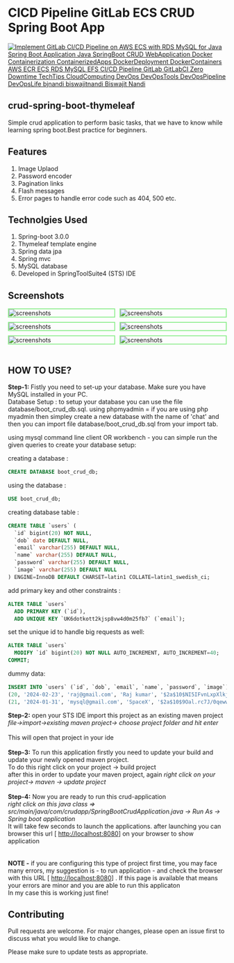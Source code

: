 # CICD Pipeline GitLab ECS CRUD Spring Boot App
[![Implement GitLab CI/CD Pipeline on AWS ECS with RDS MySQL for Java Spring Boot Application
Java SpringBoot CRUD WebApplication Docker Containerization ContainerizedApps DockerDeployment DockerContainers AWS 
ECR ECS RDS MySQL EFS CI/CD Pipeline GitLab GitLabCI Zero Downtime TechTips CloudComputing DevOps DevOpsTools DevOpsPipeline DevOpsLife bjnandi biswajitnandi Biswajit Nandi](![image-url](https://raw.githubusercontent.com/bjnandi/cicd-pipeline-gitlab-ecs-crud-spring-boot-app/main/src/main/resources/static/images/Implement%20GitLab%20CICD%20Pipeline%20on%20AWS%20ECS%20with%20RDS%20MySQL%20for%20Java%20Spring%20Boot%20Application.webp))](https://gitlab.com/bjnandi/cicd-pipeline-gitlab-ecs-crud-spring-boot-appCICD "Pipeline GitLab ECS CRUD Spring Boot App")




## crud-spring-boot-thymeleaf
 Simple crud application to perform basic tasks, that we have to know while learning spring boot.Best practice for beginners.

## Features
  1. Image Uplaod
  2. Password encoder
  3. Pagination links 
  4. Flash messages
  5. Error pages to handle error code such as 404, 500 etc.

## Technolgies Used 
  1. Spring-boot 3.0.0
  2. Thymeleaf template engine
  3. Spring data jpa
  4. Spring mvc
  5. MySQL database
  6. Developed in SpringToolSuite4 (STS) IDE
  
## Screenshots

<div style="display: flex;flex-direction: column; grid-gap: 10px;">
    <div style="display: flex; grid-gap: 10px;">
        <img src="src/main/resources/static/images/1.png" alt="screenshots" width="49%" style="border: 2px solid lightgreen"/>
        <img src="src/main/resources/static/images/2.png" alt="screenshots" width="49%" style="border: 2px solid lightgreen"/>
    </div>
    <div style="display: flex; grid-gap: 10px;">
        <img src="src/main/resources/static/images/3.png" alt="screenshots" width="49%" style="border: 2px solid lightgreen"/>
        <img src="src/main/resources/static/images/4.png" alt="screenshots" width="49%" style="border: 2px solid lightgreen"/>
    </div>
     <div style="display: flex; grid-gap: 10px;">
        <img src="src/main/resources/static/images/5.png" alt="screenshots" width="49%" style="border: 2px solid lightgreen"/>
        <img src="src/main/resources/static/images/6.png" alt="screenshots" width="49%" style="border: 2px solid lightgreen"/>
    </div>
</div>
<br>

## HOW TO USE?

 <b>Step-1:</b> Fistly you need to set-up your database. Make sure you have MySQL installed in your PC. 
 <br> Database Setup : to setup your database you can use the file database/boot_crud_db.sql. using phpmyadmin = if you are using php myadmin then simpley create a new database with the name of 'chat' and then you can import file database/boot_crud_db.sql from your import tab.

 using mysql command line client OR workbench - 
  you can simple run the given queries to create your database setup: 
    
  creating a database :
    
```sql
CREATE DATABASE boot_crud_db;
```

  using the database :

```sql
USE boot_crud_db;
```

  creating database table :

```sql
CREATE TABLE `users` (
  `id` bigint(20) NOT NULL,
  `dob` date DEFAULT NULL,
  `email` varchar(255) DEFAULT NULL,
  `name` varchar(255) DEFAULT NULL,
  `password` varchar(255) DEFAULT NULL,
  `image` varchar(255) DEFAULT NULL
) ENGINE=InnoDB DEFAULT CHARSET=latin1 COLLATE=latin1_swedish_ci;
```

  add primary key and other constraints :

```sql
ALTER TABLE `users`
  ADD PRIMARY KEY (`id`),
  ADD UNIQUE KEY `UK6dotkott2kjsp8vw4d0m25fb7` (`email`);
```
  set the unique id to handle big requests as well:

```sql
ALTER TABLE `users`
  MODIFY `id` bigint(20) NOT NULL AUTO_INCREMENT, AUTO_INCREMENT=40;
COMMIT;
```
dummy data:

```sql
INSERT INTO `users` (`id`, `dob`, `email`, `name`, `password`, `image`) VALUES
(20, '2024-02-23', 'raj@gmail.com', 'Raj kumar', '$2a$10$NI5IFvnLxpXlkjSplgsB2e2bOjHkEHtCZ7kfVzdRDPTVpJk9WH.Iu', 'cfb47473-369c-4be9-b3d0-a2bdbcdcfe38.jpg'),
(21, '2024-01-31', 'mysql@gmail.com', 'SpaceX', '$2a$10$9Oal.rc7J/0qewwsPbFOIuNgjTNGMRE2Zh1nxmY0CRTsiEK1IFRFO', 'adefefb9-b7c6-43d6-a661-c4a1ae42cc53.png');
```

 <b>Step-2:</b> open your STS IDE import this project as an existing maven project <br>
        <i>file->import->existing maven project-> choose project folder and hit enter</i><br><br>
        This will open that project in your ide<br><br>
 <b>Step-3:</b> To run this application firstly you need to update your build and update your newly opened maven project.<br>
        To do this right click on your project -> build project <br>
        after this in order to update your maven project, again<i> right click on your project-> maven -> update project</i><br><br>
 <b>Step-4:</b> Now you are ready to run this crud-application <br>
<i>right click on this java class => src/main/java/com/crudapp/SpringBootCrudApplication.java  -> Run As -> Spring boot application</i> <br>
It will take few seconds to launch the applications. after launching you can browser this url [ [http://localhost:8080](http://localhost:8080)] on your browser to show application  
<br><br>
<b>NOTE -</b> if you are configuring this type of project first time, you may face many errors, my suggestion is - to run application - and check the browser with this URL [ [http://localhost:8080](http://localhost:8080)] . If this page is available that means your errors are minor and you are able to run this applicaton 
<br>In my case this is working just fine!

## Contributing

Pull requests are welcome. For major changes, please open an issue first
to discuss what you would like to change.

Please make sure to update tests as appropriate.



